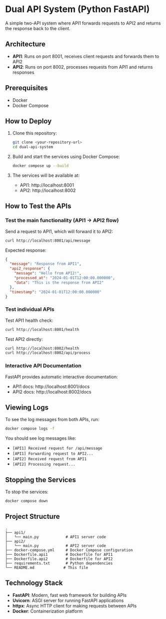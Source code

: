 # Dual API System (Python FastAPI)

A simple two-API system where API1 forwards requests to API2 and returns the response back to the client.

## Architecture

- **API1**: Runs on port 8001, receives client requests and forwards them to API2
- **API2**: Runs on port 8002, processes requests from API1 and returns responses

## Prerequisites

- Docker
- Docker Compose

## How to Deploy

1. Clone this repository:
   ```bash
   git clone <your-repository-url>
   cd dual-api-system
   ```

2. Build and start the services using Docker Compose:
   ```bash
   docker compose up --build
   ```

3. The services will be available at:
   - API1: http://localhost:8001
   - API2: http://localhost:8002

## How to Test the APIs

### Test the main functionality (API1 → API2 flow)

Send a request to API1, which will forward it to API2:

```bash
curl http://localhost:8001/api/message
```

Expected response:
```json
{
  "message": "Response from API1",
  "api2_response": {
    "message": "Hello from API2!",
    "processed_at": "2024-01-01T12:00:00.000000",
    "data": "This is the response from API2"
  },
  "timestamp": "2024-01-01T12:00:00.000000"
}
```

### Test individual APIs

Test API1 health check:
```bash
curl http://localhost:8001/health
```

Test API2 directly:
```bash
curl http://localhost:8002/health
curl http://localhost:8002/api/process
```

### Interactive API Documentation

FastAPI provides automatic interactive documentation:
- API1 docs: http://localhost:8001/docs
- API2 docs: http://localhost:8002/docs

## Viewing Logs

To see the log messages from both APIs, run:
```bash
docker compose logs -f
```

You should see log messages like:
- `[API1] Received request for /api/message`
- `[API1] Forwarding request to API2...`
- `[API2] Received request from API1`
- `[API2] Processing request...`

## Stopping the Services

To stop the services:
```bash
docker compose down
```

## Project Structure

```
.
├── api1/
│   └── main.py            # API1 server code
├── api2/
│   └── main.py            # API2 server code
├── docker-compose.yml     # Docker Compose configuration
├── Dockerfile.api1        # Dockerfile for API1
├── Dockerfile.api2        # Dockerfile for API2
├── requirements.txt       # Python dependencies
└── README.md             # This file
```

## Technology Stack

- **FastAPI**: Modern, fast web framework for building APIs
- **Uvicorn**: ASGI server for running FastAPI applications
- **httpx**: Async HTTP client for making requests between APIs
- **Docker**: Containerization platform